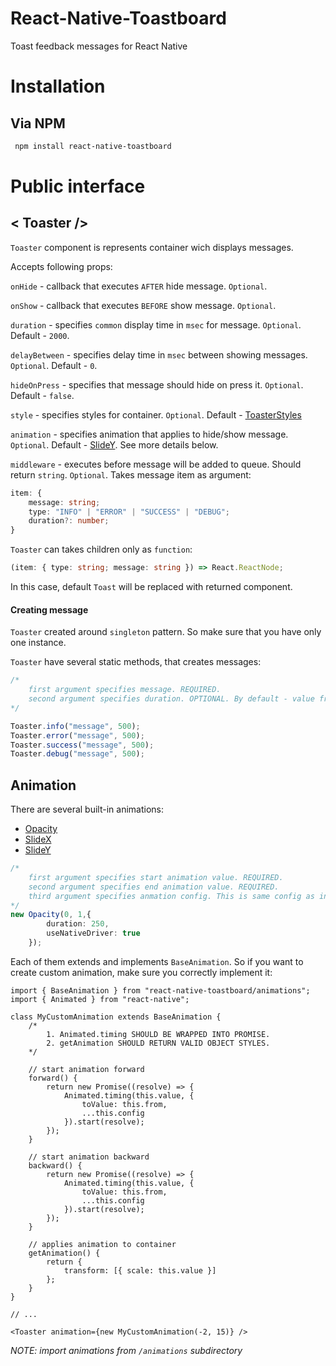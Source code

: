 # React-Native-Toastboard

Toast feedback messages for React Native

# Installation

## Via NPM

```bash
 npm install react-native-toastboard
```

# Public interface

## < Toaster />

`Toaster` component is represents container wich displays messages.

Accepts following props: 

`onHide` - callback that executes `AFTER` hide message. `Optional`.

`onShow` - callback that executes `BEFORE` show message. `Optional`.

`duration` - specifies `common` display time in `msec` for message. `Optional`. Default - `2000`.

`delayBetween` - specifies delay time in `msec` between showing messages. `Optional`. Default - `0`.

`hideOnPress` - specifies that message should hide on press it. `Optional`. Default - `false`.

`style` - specifies styles for container. `Optional`. Default - [ToasterStyles](./src/components/Toaster/ToasterStyles.js)

`animation` - specifies animation that applies to hide/show message. `Optional`. Default - [SlideY](./animations/SlideY.js). See more details below.

`middleware` - executes before message will be added to queue. Should return `string`. `Optional`. 
Takes message item as argument:
```ts
item: {
	message: string;
	type: "INFO" | "ERROR" | "SUCCESS" | "DEBUG";
	duration?: number;
}
```

`Toaster` can takes children only as `function`:
```ts
(item: { type: string; message: string }) => React.ReactNode;
```

In this case, default `Toast` will be replaced with returned component.

#### Creating message

`Toaster` created around `singleton` pattern. So make sure that you have only one instance.

`Toaster` have several static methods, that creates messages:

```ts
/*
	first argument specifies message. REQUIRED.
	second argument specifies duration. OPTIONAL. By default - value from props.
*/

Toaster.info("message", 500);
Toaster.error("message", 500);
Toaster.success("message", 500);
Toaster.debug("message", 500);
```

## Animation

There are several built-in animations: 

 - [Opacity](./animations/Opacity.js)
 - [SlideX](./animations/SlideX.js)
 - [SlideY](./animations/SlideY.js)

```ts
/*
	first argument specifies start animation value. REQUIRED.
	second argument specifies end animation value. REQUIRED.
	third argument specifies anmation config. This is same config as in AnimationTimingConfig. OPTIONAL. (https://facebook.github.io/react-native/docs/animated)
*/
new Opacity(0, 1,{
		duration: 250,
		useNativeDriver: true
	});
```

Each of them extends and implements `BaseAnimation`. So if you want to create custom animation, make sure you correctly implement it:

```tsx
import { BaseAnimation } from "react-native-toastboard/animations";
import { Animated } from "react-native";

class MyCustomAnimation extends BaseAnimation {
	/*
		1. Animated.timing SHOULD BE WRAPPED INTO PROMISE.
		2. getAnimation SHOULD RETURN VALID OBJECT STYLES.
	*/
	
	// start animation forward
	forward() {
		return new Promise((resolve) => {
			Animated.timing(this.value, {
				toValue: this.from,
				...this.config
			}).start(resolve);
		});
	}

	// start animation backward
	backward() {
		return new Promise((resolve) => {
			Animated.timing(this.value, {
				toValue: this.from,
				...this.config
			}).start(resolve);
		});
	}
	
	// applies animation to container
	getAnimation() {
		return {
			transform: [{ scale: this.value }]
		};
	}
}

// ...

<Toaster animation={new MyCustomAnimation(-2, 15)} />
```

*NOTE: import animations from `/animations` subdirectory*
